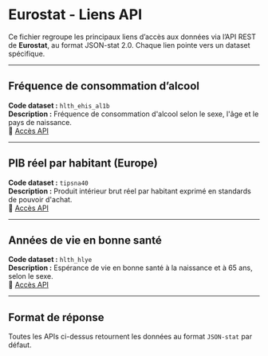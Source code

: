 # Eurostat - Liens API

Ce fichier regroupe les principaux liens d’accès aux données via l’API REST de **Eurostat**, au format JSON-stat 2.0.
Chaque lien pointe vers un dataset spécifique.

---

## Fréquence de consommation d’alcool  
**Code dataset :** `hlth_ehis_al1b`  
**Description :** Fréquence de consommation d'alcool selon le sexe, l'âge et le pays de naissance.  
🔗 [Accès API](https://ec.europa.eu/eurostat/api/dissemination/statistics/1.0/data/hlth_ehis_al1b)

---

## PIB réel par habitant (Europe)  
**Code dataset :** `tipsna40`  
**Description :** Produit intérieur brut réel par habitant exprimé en standards de pouvoir d'achat.  
🔗 [Accès API](https://ec.europa.eu/eurostat/api/dissemination/statistics/1.0/data/tipsna40)

---

## Années de vie en bonne santé  
**Code dataset :** `hlth_hlye`  
**Description :** Espérance de vie en bonne santé à la naissance et à 65 ans, selon le sexe.  
🔗 [Accès API](https://ec.europa.eu/eurostat/api/dissemination/statistics/1.0/data/hlth_hlye)

---

## Format de réponse
Toutes les APIs ci-dessus retournent les données au format `JSON-stat` par défaut.